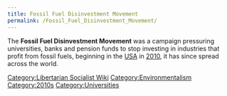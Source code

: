 ```yaml
---
title: Fossil Fuel Disinvestment Movement
permalink: /Fossil_Fuel_Disinvestment_Movement/
---
```


The **Fossil Fuel Disinvestment Movement** was a campaign pressuring
universities, banks and pension funds to stop investing in industries
that profit from fossil fuels, beginning in the
[USA](United_States_of_America.md "wikilink") in
[2010](Timeline_of_Environmentalism.md "wikilink"), it has since spread
across the world.

[Category:Libertarian Socialist
Wiki](Category:Libertarian_Socialist_Wiki.md "wikilink")
[Category:Environmentalism](Category:Environmentalism.md "wikilink")
[Category:2010s](Category:2010s.md "wikilink")
[Category:Universities](Category:Universities.md "wikilink")